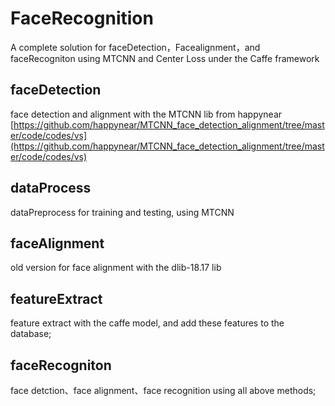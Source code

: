 # FaceRecognition
A complete solution for faceDetection，Facealignment，and faceRecogniton using MTCNN and Center Loss under the Caffe framework

## faceDetection  

face detection and alignment with the MTCNN lib from happynear  
[https://github.com/happynear/MTCNN_face_detection_alignment/tree/master/code/codes/vs](https://github.com/happynear/MTCNN_face_detection_alignment/tree/master/code/codes/vs)   


## dataProcess   
dataPreprocess for training and testing,  using MTCNN    

## faceAlignment  
old version for face alignment with the dlib-18.17 lib  

## featureExtract 
feature extract with the caffe model, and add these features to the database;

## faceRecogniton  
face detction、face alignment、face recognition using all above methods;
